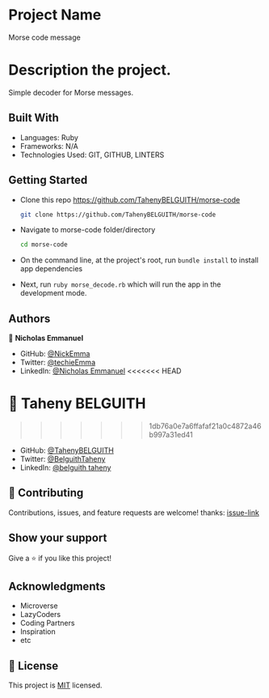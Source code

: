 # Project Name

Morse code message

# Description the project.

Simple decoder for Morse messages.

## Built With

- Languages: Ruby
- Frameworks: N/A
- Technologies Used: GIT, GITHUB, LINTERS

## Getting Started

- Clone this repo <https://github.com/TahenyBELGUITH/morse-code>

  ```bash
  git clone https://github.com/TahenyBELGUITH/morse-code
  ```

- Navigate to morse-code folder/directory

  ```bash
  cd morse-code
  ```

- On the command line, at the project's root, run `bundle install` to install app dependencies

- Next, run `ruby morse_decode.rb` which will run the app in the development mode.

## Authors

👤 **Nicholas Emmanuel**

- GitHub: [@NickEmma](https://github.com/NickEmma)
- Twitter: [@techieEmma](https://twitter.com/techieEmma)
- LinkedIn: [@Nicholas Emmanuel](https://www.linkedin.com/in/techieemma/)
<<<<<<< HEAD


👤 **Taheny BELGUITH**
=======
>>>>>>> 1db76a0e7a6ffafaf21a0c4872a46b997a31ed41

- GitHub: [@TahenyBELGUITH](https://github.com/TahenyBELGUITH)
- Twitter: [@BelguithTaheny](https://twitter.com/BelguithTaheny)
- LinkedIn: [@belguith taheny](https://www.linkedin.com/in/belguith-taheny/)
## 🤝 Contributing

Contributions, issues, and feature requests are welcome!
thanks: [issue-link](https://github.com/TahenyBELGUITH/morse-code/issues)

## Show your support

Give a ⭐️ if you like this project!

## Acknowledgments

- Microverse
- LazyCoders
- Coding Partners
- Inspiration
- etc

## 📝 License

This project is [MIT](./LICENSE) licensed.
